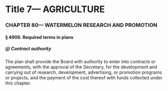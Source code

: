 
# Title 7— AGRICULTURE
### CHAPTER 80— WATERMELON RESEARCH AND PROMOTION
#### § 4906. Required terms in plans
##### (j) Contract authority

The plan shall provide the Board with authority to enter into contracts or agreements, with the approval of the Secretary, for the development and carrying out of research, development, advertising, or promotion programs or projects, and the payment of the cost thereof with funds collected under this chapter.

